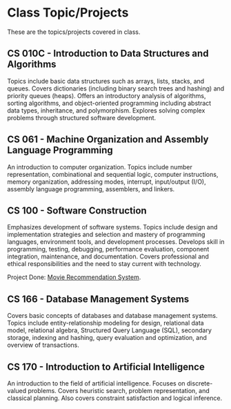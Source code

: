 # Class Topic/Projects
These are the topics/projects covered in class.

## CS 010C - Introduction to Data Structures and Algorithms

Topics include basic data structures such as arrays, lists, stacks, and queues. Covers dictionaries (including binary search trees and hashing) and priority queues (heaps). Offers an introductory analysis of algorithms, sorting algorithms, and object-oriented programming including abstract data types, inheritance, and polymorphism. Explores solving complex problems through structured software development.

## CS 061 - Machine Organization and Assembly Language Programming

An introduction to computer organization. Topics include number representation, combinational and sequential logic, computer instructions, memory organization, addressing modes, interrupt, input/output (I/O), assembly language programming, assemblers, and linkers.

## CS 100 - Software Construction

Emphasizes development of software systems. Topics include design and implementation strategies and selection and mastery of programming languages, environment tools, and development processes. Develops skill in programming, testing, debugging, performance evaluation, component integration, maintenance, and documentation. Covers professional and ethical responsibilities and the need to stay current with technology.

Project Done: [Movie Recommendation System](https://github.com/XiyuanWu/Movie_Recommendation_System.git).

## CS 166 - Database Management Systems

Covers basic concepts of databases and database management systems. Topics include entity-relationship modeling for design, relational data model, relational algebra, Structured Query Language (SQL), secondary storage, indexing and hashing, query evaluation and optimization, and overview of transactions.

## CS 170 - Introduction to Artificial Intelligence

An introduction to the field of artificial intelligence. Focuses on discrete-valued problems. Covers heuristic search, problem representation, and classical planning. Also covers constraint satisfaction and logical inference.

